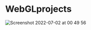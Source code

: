 # WebGLprojects
![Screenshot 2022-07-02 at 00 49 56](https://user-images.githubusercontent.com/43384985/191010527-75a1a5f8-2655-430b-944c-aef1f0b28cd5.png)

